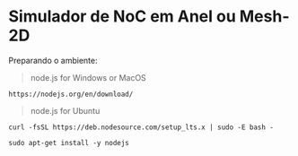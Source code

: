 <h1>Simulador de NoC em Anel ou Mesh-2D</h1>

Preparando o ambiente:
> node.js for Windows or MacOS

```
https://nodejs.org/en/download/
```
> node.js for Ubuntu

```
curl -fsSL https://deb.nodesource.com/setup_lts.x | sudo -E bash -
```
```
sudo apt-get install -y nodejs
```
